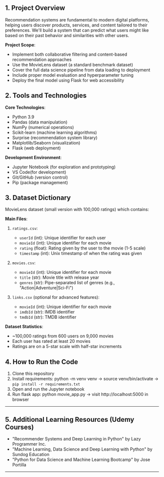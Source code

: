 ## 1\. Project Overview

 Recommendation systems are fundamental to modern digital platforms, helping users discover products, services, and content tailored to their preferences. We'll build a system that can predict what users might like based on their past behavior and similarities with other users.

**Project Scope**:
*   Implement both collaborative filtering and content-based recommendation approaches
*   Use the MovieLens dataset (a standard benchmark dataset)
*   Cover the full data science pipeline from data loading to deployment
*   Include proper model evaluation and hyperparameter tuning
*   Deploy the final model using Flask for web accessibility  

## 2\. Tools and Technologies

**Core Technologies**:
*   Python 3.9
*   Pandas (data manipulation)
*   NumPy (numerical operations)
*   Scikit-learn (machine learning algorithms)
*   Surprise (recommendation system library)
*   Matplotlib/Seaborn (visualization)
*   Flask (web deployment)

**Development Environment**:
*   Jupyter Notebook (for exploration and prototyping)
*   VS Code(for development)
*   Git/GitHub (version control)
*   Pip (package management)
    
## 3\. Dataset Dictionary

MovieLens dataset (small version with 100,000 ratings) which contains:

**Main Files**:
1.  `ratings.csv`:
    *   `userId` (int): Unique identifier for each user
    *   `movieId` (int): Unique identifier for each movie
    *   `rating` (float): Rating given by the user to the movie (1-5 scale)
    *   `timestamp` (int): Unix timestamp of when the rating was given
        
2.  `movies.csv`:
    *   `movieId` (int): Unique identifier for each movie
    *   `title` (str): Movie title with release year
    *   `genres` (str): Pipe-separated list of genres (e.g., "Action|Adventure|Sci-Fi")
        
3.  `links.csv` (optional for advanced features):
    *   `movieId` (int): Unique identifier for each movie
    *   `imdbId` (str): IMDB identifier
    *   `tmdbId` (str): TMDB identifier
        
**Dataset Statistics**:
*   ~100,000 ratings from 600 users on 9,000 movies
*   Each user has rated at least 20 movies
*   Ratings are on a 5-star scale with half-star increments

## 4\. How to Run the Code

1. Clone this repository
2. Install requirements: python -m venv venv -> source venv/bin/activate -> `pip install -r requirements.txt`
3. Open and run the Jupyter notebook
4. Run flask app: python movie_app.py -> visit http://localhost:5000 in browser

* * *

## 5\. Additional Learning Resources (Udemy Courses)

- "Recommender Systems and Deep Learning in Python" by Lazy Programmer Inc.
- "Machine Learning, Data Science and Deep Learning with Python" by Sundog Education
- "Python for Data Science and Machine Learning Bootcamp" by Jose Portilla

* * *